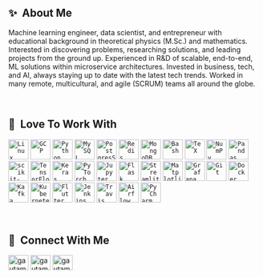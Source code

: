 ## ✨&nbsp; About Me

Machine learning engineer, data scientist, and entrepreneur with educational background in theoretical physics (M.Sc.) and mathematics. Interested in discovering problems, researching solutions, and leading projects from the ground up. Experienced in R\&D of scalable, end-to-end, ML solutions within microservice architectures. Invested in business, tech, and AI, always staying up to date with the latest tech trends. Worked in many remote, multicultural, and agile (SCRUM) teams all around the globe.

&nbsp;

## 🔨&nbsp; Love To Work With

  <code><img width="40" src="https://github.com/marwin1991/profile-technology-icons/assets/76662862/2481dc48-be6b-4ebb-9e8c-3b957efe69fa" alt="Linux" title="Linux"/></code>
  <code><img width="40" src="https://user-images.githubusercontent.com/25181517/183911547-990692bc-8411-4878-99a0-43506cdb69cf.png" alt="GCP" title="GCP"/></code>
  <code><img width="40" src="https://user-images.githubusercontent.com/25181517/183423507-c056a6f9-1ba8-4312-a350-19bcbc5a8697.png" alt="Python" title="Python"/></code>
  <code><img width="40" src="https://icon.icepanel.io/Technology/svg/MySQL.svg" alt="MySQL" title="MySQL"/></code>
  <code><img width="40" src="https://icon.icepanel.io/Technology/svg/PostgresSQL.svg" alt="PostgresSQL" title="PostgresSQL"/></code>
  <code><img width="40" src="https://icon.icepanel.io/Technology/svg/Redis.svg" alt="Redis" title="Redis"/></code>
  <code><img width="40" src="https://icon.icepanel.io/Technology/svg/MongoDB.svg" alt="MongoDB" title="MongoDB"/></code>
  <code><img width="40" src="https://icon.icepanel.io/Technology/png-shadow-512/Bash.png" alt="Bash" title="Bash"/></code>
  <code><img width="40" src="https://icon.icepanel.io/Technology/png-shadow-512/TeX.png" alt="TeX" title="TeX"/></code>
  <code><img width="40" src="https://github.com/marwin1991/profile-technology-icons/assets/76012086/4ec200c2-acdf-4c42-b419-cd49cba3d09f" alt="NumPy" title="NumPy"/></code>
	<code><img width="40" src="https://github.com/marwin1991/profile-technology-icons/assets/76012086/24b02d77-2f28-43c7-b5d6-e15e3395851b" alt="Pandas" title="Pandas"/></code>
  <code><img width="40" src="https://icon.icepanel.io/Technology/svg/scikit-learn.svg" alt="scikit-learn" title="scikit-learn"/></code>
  <code><img width="40" src="https://icon.icepanel.io/Technology/svg/TensorFlow.svg" alt="TensorFlow" title="TensorFlow"/></code>
  <code><img width="40" src="https://icon.icepanel.io/Technology/svg/Keras.svg" alt="Keras" title="Keras"/></code>
  <code><img width="40" src="https://static-00.iconduck.com/assets.00/pytorch-icon-1694x2048-jgwjy3ne.png" alt="PyTorch" title="PyTorch"/></code>
  <code><img width="40" src="https://user-images.githubusercontent.com/25181517/183914128-3fc88b4a-4ac1-40e6-9443-9a30182379b7.png" alt="Jupyter" title="Jupyter"/></code>
  <code><img width="40" src="https://icon.icepanel.io/Technology/png-shadow-512/Flask.png" alt="Flask" title="Flask"/></code>
  <code><img width="40" src="https://icon.icepanel.io/Technology/svg/Streamlit.svg" alt="Streamlit" title="Streamlit"/></code>
  <code><img width="40" src="https://icon.icepanel.io/Technology/svg/Matplotlib.svg" alt="Matplotlib" title="Matplotlib"/></code>
  <code><img width="40" src="https://icon.icepanel.io/Technology/svg/Grafana.svg" alt="Grafana" title="Grafana"/></code>
  <code><img width="40" src="https://icon.icepanel.io/Technology/svg/Git.svg" alt="Git" title="Git"/></code>
  <code><img width="40" src="https://icon.icepanel.io/Technology/svg/Docker.svg" alt="Docker" title="Docker"/></code>
  <code><img width="40" src="https://icon.icepanel.io/Technology/png-shadow-512/Apache-Kafka.png" alt="Kafka" title="Kafka"/></code>
  <code><img width="40" src="https://icon.icepanel.io/Technology/svg/Kubernetes.svg" alt="Kubernetes" title="Kubernetes"/></code>
  <code><img width="40" src="https://icon.icepanel.io/Technology/svg/Flutter.svg" alt="Flutter" title="Flutter"/></code>
  <code><img width="40" src="https://icon.icepanel.io/Technology/svg/Jenkins.svg" alt="Jenkins" title="Jenkins"/></code>
  <code><img width="40" src="https://icon.icepanel.io/Technology/svg/Travis-CI.svg" alt="Travis" title="Travis"/></code>
  <code><img width="40" src="https://icon.icepanel.io/Technology/svg/Apache-Airflow.svg" alt="Airflow" title="Airflow"/></code>
  <code><img width="40" src="https://icon.icepanel.io/Technology/svg/PyCharm.svg" alt="PyCharm" title="PyCharm"/></code>

&nbsp;

## 🔗&nbsp; Connect With Me

<p align="left">
<a href="https://www.linkedin.com/in/tasos-bouzikas/" target="blank"><img align="center" src="https://raw.githubusercontent.com/rahuldkjain/github-profile-readme-generator/master/src/images/icons/Social/linked-in-alt.svg" alt="gautamkrishnar" height="30" width="40" /></a>
<a href="https://x.com/tasbouz" target="blank"><img align="center" src="https://raw.githubusercontent.com/rahuldkjain/github-profile-readme-generator/master/src/images/icons/Social/twitter.svg" alt="gautamkrishnar" height="30" width="40" /></a>
<a href="https://www.instagram.com/tasos_bouzikas/" target="blank"><img align="center" src="https://raw.githubusercontent.com/rahuldkjain/github-profile-readme-generator/master/src/images/icons/Social/instagram.svg" alt="gautamkrishnar" height="30" width="40" /></a>



  
